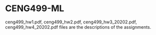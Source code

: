 # CENG499-ML
ceng499_hw1.pdf, ceng499_hw2.pdf, ceng499_hw3_20202.pdf, ceng499_hw4_20202.pdf files are the descriptions of the assignments.
